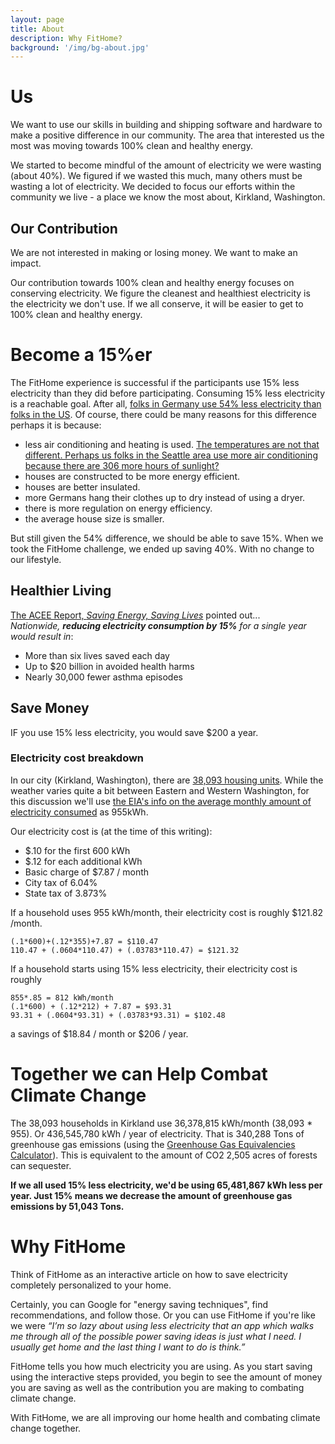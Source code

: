 ```yaml
---
layout: page
title: About
description: Why FitHome?
background: '/img/bg-about.jpg'
---
```

<link rel="stylesheet" href='{{ '/assets/page-style.css' | prepend: site.baseurl | replace: '//', '/' }}'>

# Us
We want to use our skills in building and shipping software and hardware to make a positive difference in our community. The area that interested us the most was moving towards  100% clean and healthy energy.

We started to become mindful of the amount of electricity we were wasting (about 40%).  We figured if we wasted this much, many others must be wasting a lot of electricity.  We decided to focus our efforts within the community we live - a place we know the most about, Kirkland, Washington.
## Our Contribution
We are not interested in making or losing money.  We want to make an impact.
  
Our contribution towards 100% clean and healthy energy focuses on conserving electricity.  We figure the cleanest and healthiest electricity is the electricity we don't use.  If we all conserve, it will be easier to get to 100% clean and healthy energy.
# Become a 15%er 
The FitHome experience is successful if the participants use 15% less electricity than they did before participating.  Consuming 15% less electricity is a reachable goal.  After all, [folks in Germany use 54% less electricity than folks in the US](https://en.wikipedia.org/wiki/List_of_countries_by_electricity_consumption). Of course, there could be many reasons for this difference perhaps it is because:  
* less air conditioning and heating is used.  [The temperatures are not that different.  Perhaps us folks in the Seattle area use more air conditioning because there are 306 more hours of sunlight?](http://www.seattle.climatemps.com/vs/berlin.php)  
* houses are constructed to be more energy efficient. 
* houses are better insulated.  
* more Germans hang their clothes up to dry instead of using a dryer.  
* there is more regulation on energy efficiency.
* the average house size is smaller.  

But still given the 54% difference, we should be able to save 15%.  When we took the FitHome challenge, we ended up saving 40%.  With no change to our lifestyle.

## Healthier Living
[The ACEE Report, _Saving Energy, Saving Lives_](https://aceee.org/research-report/h1801) pointed out...  
_Nationwide, __reducing electricity consumption by 15%__ for a single year would result in_:  
* More than six lives saved each day
* Up to $20 billion in avoided health harms
* Nearly 30,000 fewer asthma episodes  

## Save Money
IF you use 15% less electricity, you would save $200 a year.
### Electricity cost breakdown
In our city (Kirkland, Washington), there are [38,093 housing units](https://factfinder.census.gov/faces/tableservices/jsf/pages/productview.xhtml?src=CF).  While the weather varies quite a bit between Eastern and Western Washington, for this discussion we'll use [the EIA's info on the average monthly amount of electricity consumed](https://www.eia.gov/electricity/sales_revenue_price/pdf/table5_a.pdf) as 955kWh.  

Our electricity cost is (at the time of this writing):  
* $.10 for the first 600 kWh  
* $.12 for each additional kWh
* Basic charge of $7.87 / month
* City tax of 6.04%  
* State tax of 3.873%

If a household uses 955 kWh/month, their electricity cost is roughly $121.82 /month.  
```
(.1*600)+(.12*355)+7.87 = $110.47  
110.47 + (.0604*110.47) + (.03783*110.47) = $121.32
```
If a household starts using 15% less electricity, their electricity cost is roughly 
```
855*.85 = 812 kWh/month
(.1*600) + (.12*212) + 7.87 = $93.31
93.31 + (.0604*93.31) + (.03783*93.31) = $102.48
```
a savings of $18.84 / month or $206 / year.  
# Together we can Help Combat Climate Change
The 38,093 households in Kirkland use 36,378,815 kWh/month (38,093 * 955). Or 436,545,780 kWh / year of electricity.  That is 340,288 Tons of greenhouse gas emissions (using the [Greenhouse Gas Equivalencies Calculator](https://www.epa.gov/energy/greenhouse-gas-equivalencies-calculator)).  This is equivalent to the amount of CO2 2,505 acres of forests can sequester.  
  
__If we all used 15% less electricity, we'd be using  65,481,867 kWh less per year.  Just 15% means we decrease the amount of greenhouse gas emissions by 51,043 Tons.__

# Why FitHome
Think of FitHome as an interactive article on how to save electricity completely personalized to your home.  
  
Certainly, you can Google for "energy saving techniques", find recommendations, and follow those.  Or you can use FitHome if you're like we were _“I’m so lazy about using less electricity that an app which walks me through all of the possible power saving ideas is just what I need.  I usually get home and the last thing I want to do is think.”_  

FitHome tells you how much electricity you are using.  As you start saving using the interactive steps provided, you begin to see the amount of money you are saving as well as the contribution you are making to combating climate change.

With FitHome, we are all improving our home health and combating climate change together.


